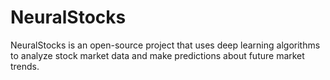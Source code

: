# NeuralStocks
NeuralStocks is an open-source project that uses deep learning algorithms to analyze stock market data and make predictions about future market trends. 
